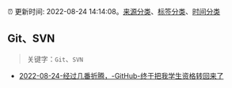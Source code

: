 :alarm_clock: 更新时间: 2022-08-24 14:14:08。[来源分类](../README.md)、[标签分类](../TAGS.md)、[时间分类](../TIMELINE.md)

## Git、SVN


> 关键字：`Git`、`SVN`



- [2022-08-24-经过几番折腾，-GitHub-终于把我学生资格转回来了](https://www.v2ex.com/t/875138) 